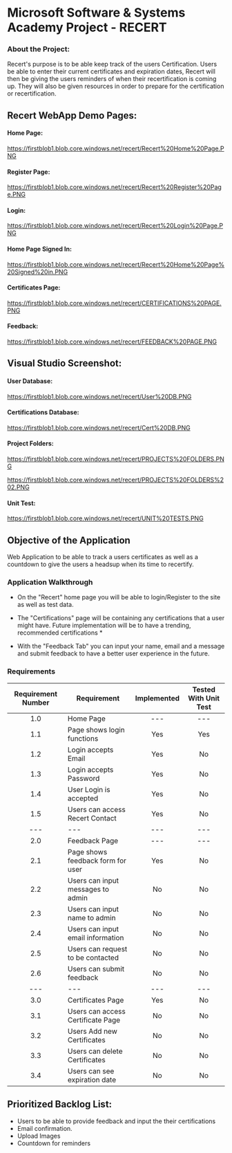 # Microsoft Software & Systems Academy Project - RECERT 

### About the Project:
Recert's purpose is to be able keep track of the users Certification. Users be able to enter their current certificates and expiration dates, Recert will then be giving the users reminders of when their recertification is coming up.
They will also be given resources in order to prepare for the certification or recertification. 

## Recert WebApp Demo Pages: 
#### Home Page:
https://firstblob1.blob.core.windows.net/recert/Recert%20Home%20Page.PNG
#### Register Page:
https://firstblob1.blob.core.windows.net/recert/Recert%20Register%20Page.PNG
#### Login:
https://firstblob1.blob.core.windows.net/recert/Recert%20Login%20Page.PNG
#### Home Page Signed In:
https://firstblob1.blob.core.windows.net/recert/Recert%20Home%20Page%20Signed%20in.PNG
#### Certificates Page:
https://firstblob1.blob.core.windows.net/recert/CERTIFICATIONS%20PAGE.PNG
#### Feedback:
https://firstblob1.blob.core.windows.net/recert/FEEDBACK%20PAGE.PNG

## Visual Studio Screenshot:
#### User Database:
https://firstblob1.blob.core.windows.net/recert/User%20DB.PNG
#### Certifications Database:
https://firstblob1.blob.core.windows.net/recert/Cert%20DB.PNG
#### Project Folders:
https://firstblob1.blob.core.windows.net/recert/PROJECTS%20FOLDERS.PNG

https://firstblob1.blob.core.windows.net/recert/PROJECTS%20FOLDERS%202.PNG
#### Unit Test:
https://firstblob1.blob.core.windows.net/recert/UNIT%20TESTS.PNG


## Objective of the Application
Web Application to be able to track a users certificates as well as a countdown to give the users a headsup when its time to recertify.

### Application Walkthrough
- On the "Recert" home page you will be able to login/Register to the site as well as test data.

- The "Certifications" page will be containing any certifications that a user might have. Future implementation will be to have a trending, recommended certifications *

- With the "Feedback Tab" you can input your name, email and a message and submit feedback to have a better user experience in the future.


### Requirements
|Requirement Number     | Requirement                           | Implemented   | Tested With Unit Test |
|       :---:           |     ---                               |     :---:     |        :---:          |
|       1.0             | Home Page                             |    ---        |       ---             | 
|       1.1             | Page shows login functions            |   Yes         |       Yes             |
|       1.2             | Login accepts Email                   |   Yes         |       No              |
|       1.3             | Login accepts Password                |   Yes         |       No              |
|       1.4             | User Login is accepted                |   Yes         |       No              |
|       1.5             | Users can access Recert Contact       |   Yes         |       No              |
|       ---             |     ---                               |     ---       |        ---            |
|       2.0             | Feedback Page                         |     ---       |        ---            |
|       2.1             | Page shows feedback form for user     |   Yes         |       No              |
|       2.2             | Users can input messages to admin     |   No          |       No              |
|       2.3             | Users can input name to admin         |   No          |       No              |
|       2.4             | Users can input email information     |   No          |       No              |
|       2.5             | Users can request to be contacted     |   No          |       No              |
|       2.6             | Users can submit feedback             |   No          |       No              |
|       ---             |     ---                               |     ---       |        ---            |
|       3.0             | Certificates Page                     |   Yes         |       No              |
|       3.1             | Users can access Certificate Page     |   No          |       No              |
|       3.2             | Users Add new Certificates            |   No          |       No              |
|       3.3             | Users can delete Certificates         |   No          |       No              |
|       3.4             | Users can see expiration date         |   No          |       No              |

## Prioritized Backlog List:
- Users to be able to provide feedback and input the their certifications
- Email confirmation.
- Upload Images
- Countdown for reminders


